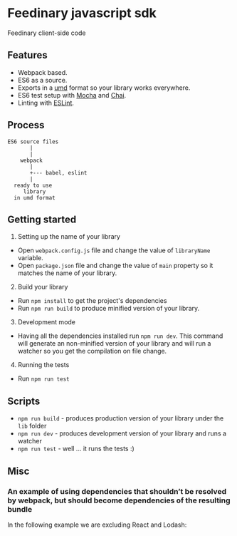 # Feedinary javascript sdk

Feedinary client-side code

## Features

* Webpack based.
* ES6 as a source.
* Exports in a [umd](https://github.com/umdjs/umd) format so your library works everywhere.
* ES6 test setup with [Mocha](http://mochajs.org/) and [Chai](http://chaijs.com/).
* Linting with [ESLint](http://eslint.org/).

## Process

```
ES6 source files
       |
       |
    webpack
       |
       +--- babel, eslint
       |
  ready to use
     library
  in umd format
```

## Getting started

1. Setting up the name of your library
  * Open `webpack.config.js` file and change the value of `libraryName` variable.
  * Open `package.json` file and change the value of `main` property so it matches the name of your library.
2. Build your library
  * Run `npm install` to get the project's dependencies
  * Run `npm run build` to produce minified version of your library.
3. Development mode
  * Having all the dependencies installed run `npm run dev`. This command will generate an non-minified version of your library and will run a watcher so you get the compilation on file change.
4. Running the tests
  * Run `npm run test`

## Scripts

* `npm run build` - produces production version of your library under the `lib` folder
* `npm run dev` - produces development version of your library and runs a watcher
* `npm run test` - well ... it runs the tests :)

## Misc

### An example of using dependencies that shouldn’t be resolved by webpack, but should become dependencies of the resulting bundle

In the following example we are excluding React and Lodash:

